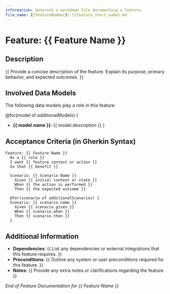 ```yaml
---
information: Generate a markdown file documenting a feature.
file_name: {{featureNumber}}-{{feature_short_name}.md
---
```


# Feature: **{{ Feature Name }}**

## Description

{{ Provide a concise description of the feature. Explain its purpose, primary behavior, and expected outcomes. }}

## Involved Data Models

The following data models play a role in this feature:

@for(model of additionalModels) {

- **{{ model.name }}**: {{ model.description }}
  }

## Acceptance Criteria (in Gherkin Syntax)

```gherkin
Feature: {{ Feature Name }}
  As a {{ role }}
  I want {{ feature context or action }}
  So that {{ benefit }}

  Scenario: {{ Scenario Name }}
    Given {{ initial context or state }}
    When {{ the action is performed }}
    Then {{ the expected outcome }}

  @for(scenario of additionalScenarios) {
  Scenario: {{ scenario.name }}
    Given {{ scenario.given }}
    When {{ scenario.when }}
    Then {{ scenario.then }}
  }
```

## Additional Information

- **Dependencies**: {{ List any dependencies or external integrations that this feature requires. }}
- **Preconditions**: {{ Outline any system or user preconditions required for this feature. }}
- **Notes**: {{ Provide any extra notes or clarifications regarding the feature. }}

_End of Feature Documentation for {{ Feature Name }}_
